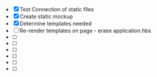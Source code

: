 - [x] Test Connection of static files
- [x] Create static mockup
- [x] Determine templates needed
- [ ] Re-render templates on page - erase application.hbs
- [ ]
- [ ]
- [ ]
- [ ]
- [ ]
- [ ]
